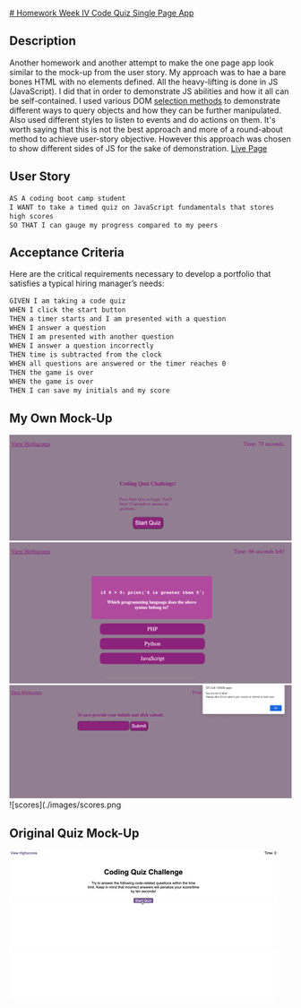 [# Homework Week IV Code Quiz Single Page App](https://rkutsel.github.io/js-dom-code-quiz/)

## Description

Another homework and another attempt to make the one page app look similar to the mock-up from the user story. My approach was to hae a bare bones HTML with no elements defined. All the heavy-lifting is done in JS (JavaScript). I did that in order to demonstrate JS abilities and how it all can be self-contained. I used various DOM [selection methods](https://www.javascripttutorial.net/javascript-dom/javascript-queryselector/) to demonstrate different ways to query objects and how they can be further manipulated. Also used different styles to listen to events and do actions on them. It's worth saying that this is not the best approach and more of a round-about method to achieve user-story objective. However this approach was chosen to show different sides of JS for the sake of demonstration. [Live Page](https://rkutsel.github.io/js-dom-code-quiz/)

## User Story

```
AS A coding boot camp student
I WANT to take a timed quiz on JavaScript fundamentals that stores high scores
SO THAT I can gauge my progress compared to my peers
```

## Acceptance Criteria

Here are the critical requirements necessary to develop a portfolio that satisfies a typical hiring manager’s needs:

```
GIVEN I am taking a code quiz
WHEN I click the start button
THEN a timer starts and I am presented with a question
WHEN I answer a question
THEN I am presented with another question
WHEN I answer a question incorrectly
THEN time is subtracted from the clock
WHEN all questions are answered or the timer reaches 0
THEN the game is over
WHEN the game is over
THEN I can save my initials and my score
```

## My Own Mock-Up

![start quiz](./images/startquiz.png)
![ask questions](./images/questions.png)
![time's up](./images/timesup.png)
![scores](./images/scores.png

## Original Quiz Mock-Up

![code quiz original mock-up](./images/04-web-apis-homework-demo.gif)
